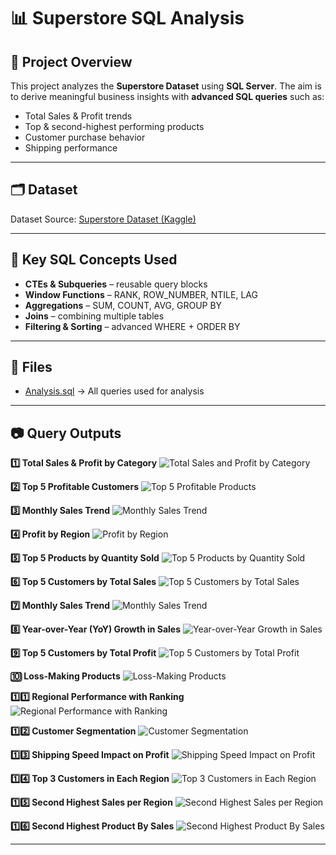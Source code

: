 # 📊 Superstore SQL Analysis 

## 📌 Project Overview 
This project analyzes the **Superstore Dataset** using **SQL Server**. 
The aim is to derive meaningful business insights with **advanced SQL queries** such as: 
- Total Sales & Profit trends 
- Top & second-highest performing products 
- Customer purchase behavior 
- Shipping performance 

---

## 🗂 Dataset 
Dataset Source: [Superstore Dataset (Kaggle)](https://www.kaggle.com/datasets/vivek468/superstore-dataset-final) 

---

## 🔑 Key SQL Concepts Used 
- **CTEs & Subqueries** – reusable query blocks 
- **Window Functions** – RANK, ROW_NUMBER, NTILE, LAG
- **Aggregations** – SUM, COUNT, AVG, GROUP BY 
- **Joins** – combining multiple tables 
- **Filtering & Sorting** – advanced WHERE + ORDER BY 

---

## 📂 Files 
- [Analysis.sql](Analysis.sql) → All queries used for analysis 

---

## 📷 Query Outputs 

**1️⃣ Total Sales & Profit by Category** ![Total Sales and Profit by Category](Q1.png) 

**2️⃣ Top 5 Profitable Customers** ![Top 5 Profitable Products](Q2.png) 

**3️⃣ Monthly Sales Trend** ![Monthly Sales Trend](Q3.png) 

**4️⃣ Profit by Region** ![Profit by Region](Q4.png) 

**5️⃣ Top 5 Products by Quantity Sold** ![Top 5 Products by Quantity Sold](Q5.png) 

**6️⃣ Top 5 Customers by Total Sales** ![Top 5 Customers by Total Sales](Q6.png) 

**7️⃣ Monthly Sales Trend** ![Monthly Sales Trend](Q7.png) 

**8️⃣ Year-over-Year (YoY) Growth in Sales** ![Year-over-Year Growth in Sales](Q8.png) 

**9️⃣ Top 5 Customers by Total Profit** ![Top 5 Customers by Total Profit](Q9.png) 

**🔟 Loss-Making Products** ![Loss-Making Products](Q10.png) 

**1️⃣1️⃣ Regional Performance with Ranking** ![Regional Performance with Ranking](Q11.png) 

**1️⃣2️⃣  Customer Segmentation** ![Customer Segmentation](Q12.png) 

**1️⃣3️⃣  Shipping Speed Impact on Profit** ![Shipping Speed Impact on Profit](Q13.png)  

**1️⃣4️⃣  Top 3 Customers in Each Region** ![Top 3 Customers in Each Region](Q14.png) 

**1️⃣5️⃣  Second Highest Sales per Region** ![Second Highest Sales per Region](Q15.png) 

**1️⃣6️⃣ Second Highest Product By Sales** ![Second Highest Product By Sales](Q16.png) 

---



